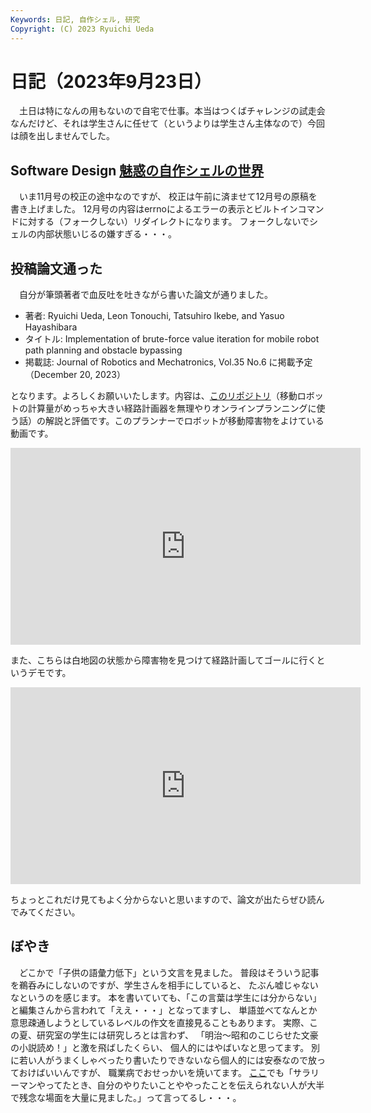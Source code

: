 ```yaml
---
Keywords: 日記, 自作シェル, 研究
Copyright: (C) 2023 Ryuichi Ueda
---
```


# 日記（2023年9月23日）

　土日は特になんの用もないので自宅で仕事。本当はつくばチャレンジの試走会なんだけど、それは学生さんに任せて（というよりは学生さん主体なので）今回は顔を出しませんでした。

## Software Design [魅惑の自作シェルの世界](/?page=rusty_bash)

　いま11月号の校正の途中なのですが、
校正は午前に済ませて12月号の原稿を書き上げました。
12月号の内容はerrnoによるエラーの表示とビルトインコマンドに対する（フォークしない）リダイレクトになります。
フォークしないでシェルの内部状態いじるの嫌すぎる・・・。

## 投稿論文通った

　自分が筆頭著者で血反吐を吐きながら書いた論文が通りました。

* 著者: Ryuichi Ueda, Leon Tonouchi, Tatsuhiro Ikebe, and Yasuo Hayashibara
* タイトル: Implementation of brute-force value iteration for mobile robot path planning and obstacle bypassing
* 掲載誌: Journal of Robotics and Mechatronics, Vol.35 No.6 に掲載予定（December 20, 2023）

となります。よろしくお願いいたします。内容は、[このリポジトリ](https://github.com/ryuichiueda/value_iteration)（移動ロボットの計算量がめっちゃ大きい経路計画器を無理やりオンラインプランニングに使う話）の解説と評価です。このプランナーでロボットが移動障害物をよけている動画です。

<iframe width="560" height="315" src="https://www.youtube.com/embed/tcrr6rOeC_A?si=zvBywifHXuhaDu7S" title="YouTube video player" frameborder="0" allow="accelerometer; autoplay; clipboard-write; encrypted-media; gyroscope; picture-in-picture; web-share" allowfullscreen></iframe>

また、こちらは白地図の状態から障害物を見つけて経路計画してゴールに行くというデモです。

<iframe width="560" height="315" src="https://www.youtube.com/embed/v-oTxhL60DQ?si=x-WOCE3Avd03YCsn" title="YouTube video player" frameborder="0" allow="accelerometer; autoplay; clipboard-write; encrypted-media; gyroscope; picture-in-picture; web-share" allowfullscreen></iframe>

ちょっとこれだけ見てもよく分からないと思いますので、論文が出たらぜひ読んでみてください。

## ぼやき

　どこかで「子供の語彙力低下」という文言を見ました。
普段はそういう記事を鵜呑みにしないのですが、学生さんを相手にしていると、
たぶん嘘じゃないなというのを感じます。
本を書いていても、「この言葉は学生には分からない」と編集さんから言われて「ええ・・・」となってますし、
単語並べてなんとか意思疎通しようとしているレベルの作文を直接見ることもあります。
実際、この夏、研究室の学生には研究しろとは言わず、
「明治〜昭和のこじらせた文豪の小説読め！」と激を飛ばしたくらい、
個人的にはやばいなと思ってます。
別に若い人がうまくしゃべったり書いたりできないなら個人的には安泰なので放っておけばいいんですが、
職業病でおせっかいを焼いてます。
[ここ](https://www.robotics.it-chiba.ac.jp/j/?p=179)でも「サラリーマンやってたとき、自分のやりたいことややったことを伝えられない人が大半で残念な場面を大量に見ました。」って言ってるし・・・。

